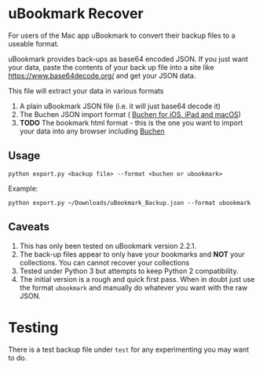 # uBookmark Recover

For users of the Mac app uBookmark to convert their backup files to a useable format.


uBookmark provides back-ups as base64 encoded JSON. If you just want your data, paste the contents of your back up file into a site like https://www.base64decode.org/ and get your JSON data.

This file will extract your data in various formats

1. A plain uBookmark JSON file (i.e. it will just base64 decode it)
2. The Buchen JSON import format ( [Buchen for iOS, iPad and macOS](https://apps.apple.com/app/buchen-bookmark-manager/id1549093588?platform=iphone))
3. **TODO** The bookmark html format - this is the one you want to import your data into any browser including [Buchen](https://apps.apple.com/app/buchen-bookmark-manager/id1549093588?platform=iphone)

## Usage

`python export.py <backup file> --format <buchen or ubookmark>`

Example:

`python export.py ~/Downloads/uBookmark_Backup.json --format ubookmark`

## Caveats

1. This has only been tested on uBookmark version 2.2.1.
2. The back-up files appear to only have your bookmarks and **NOT** your collections. You can cannot recover your collections
3. Tested under Python 3 but attempts to keep Python 2 compatibility.
4. The initial version is a rough and quick first pass. When in doubt just use the format `ubookmark` and manually do whatever you want with the raw JSON.

# Testing

There is a test backup file under `test` for any experimenting you may want to do.

